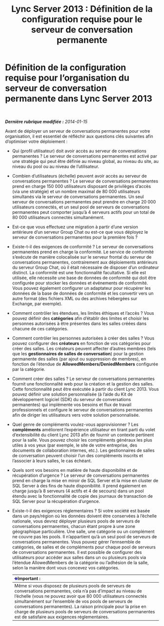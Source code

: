 ﻿---
title: 'Lync Server 2013 : Définition de la configuration requise pour le serveur de conversation permanente'
TOCTitle: Définition de la configuration requise pour l’organisation du serveur de conversation permanente
ms:assetid: 568674fb-c08a-4170-ac38-e2f8428c69e0
ms:mtpsurl: https://technet.microsoft.com/fr-fr/library/Gg398372(v=OCS.15)
ms:contentKeyID: 49297231
ms.date: 05/20/2016
mtps_version: v=OCS.15
ms.translationtype: HT
---

# Définition de la configuration requise pour l’organisation du serveur de conversation permanente dans Lync Server 2013

 

_**Dernière rubrique modifiée :** 2014-01-15_

Avant de déployer un serveur de conversations permanentes pour votre organisation, il est essentiel de réfléchir aux questions clés suivantes afin d’optimiser votre déploiement :

  - Qui (profil utilisateur) doit avoir accès au serveur de conversations permanentes ? Le serveur de conversations permanentes est activé par une stratégie qui peut être définie au niveau global, au niveau du site, au niveau du pool ou au niveau de l’utilisateur.

  - Combien d’utilisateurs (échelle) peuvent avoir accès au serveur de conversations permanentes ? Le serveur de conversations permanentes prend en charge 150 000 utilisateurs disposant de privilèges d’accès (via une stratégie) et un nombre maximal de 80 000 utilisateurs simultanés via le serveur de conversations permanentes. Un seul serveur de conversations permanentes peut prendre en charge 20 000 utilisateurs connectés, et un seul pool de serveurs de conversations permanentes peut comporter jusqu’à 4 serveurs actifs pour un total de 80 000 utilisateurs connectés simultanément.

  - Est-ce que vous effectuez une migration à partir d’une version antérieure d’un serveur Group Chat ou est-ce que vous déployez le serveur de conversations permanentes pour la première fois ?

  - Existe-t-il des exigences de conformité ? Le serveur de conversations permanentes prend en charge la conformité. Le service de conformité s’exécute de manière colocalisée sur le serveur frontal du serveur de conversations permanentes, contrairement aux déploiements antérieurs du serveur Group Chat, où il était nécessaire de disposer d’un ordinateur distinct. La conformité est une fonctionnalité facultative. Si elle est utilisée, elle nécessite une base de données de conformité qui doit être configurée pour stocker les données et événements de conformité. Vous pouvez également configurer un adaptateur pour récupérer les données de la base de données de conformité et les convertir vers un autre format (des fichiers XML ou des archives hébergées sur Exchange, par exemple).

  - Comment contrôler les étendues, les limites éthiques et l’accès ? Vous pouvez définir des **catégories** afin d’établir des limites et choisir les personnes autorisées à être présentes dans les salles créées dans chacune de ces catégories.

  - Comment contrôler les personnes autorisées à créer des salles ? Vous pouvez configurer des **créateurs** en fonction de vos catégories pour créer des salles. Les créateurs peuvent affecter d’autres membres (tels que les **gestionnaires de salles de conversation**) pour la gestion permanente des salles (par ajout ou suppression de membres), en fonction de l’étendue de **AllowedMembers/DeniedMembers** configurée par la catégorie.

  - Comment créer des salles ? Le serveur de conversations permanentes fournit une fonctionnalité web pour la création et la gestion des salles. Cette fonctionnalité peut être exécutée à partir du client Lync 2013. Vous pouvez définir une solution personnalisée (à l’aide du Kit de développement logiciel (SDK) du serveur de conversations permanentes) qui implémente vos besoins et flux de travail professionnels et configure le serveur de conversations permanentes afin de diriger les utilisateurs vers votre solution personnalisée.

  - Quel genre de compléments voulez-vous approvisionner ? Les **compléments** améliorent l’expérience utilisateur en tirant parti du volet d’extensibilité du client Lync 2013 afin de fournir un contexte pertinent pour la salle. Vous pouvez choisir les compléments généraux les plus utiles à vos yeux (par exemple, le site de votre entreprise, des documents de collaboration internes, etc.). Les gestionnaires de salles de conversation peuvent choisir l’un des compléments inscrits et l’associer à leurs salles, le cas échéant.

  - Quels sont vos besoins en matière de haute disponibilité et de récupération d’urgence ? Le serveur de conversations permanentes prend en charge la mise en miroir de SQL Server et la mise en cluster de SQL Server à des fins de haute disponibilité. Il prend également en charge jusqu’à 8 serveurs (4 actifs et 4 de secours) dans un pool étendu avec la fonctionnalité de copie des journaux de transaction de SQL Server pour la récupération d’urgence.

  - Existe-t-il des exigences réglementaires ? Si votre société est basée dans un pays/région où les données doivent être conservées à l’échelle nationale, vous devrez déployer plusieurs pools de serveurs de conversations permanentes, chacun étant propre à une zone géographique particulière. Une salle, une catégorie ou un complément ne couvre pas les pools. Il n’appartient qu‘à un seul pool de serveurs de conversations permanentes. Vous pouvez gérer l’ennsemble de catégories, de salles et de compléments pour chaque pool de serveurs de conversations permanentes. Il est possible de configurer des utilisateurs pour accéder aux salles dans un ou plusieurs pools via l’étendue AllowedMembers de la catégorie ou l’adhésion de la salle, selon la manière dont vous concevez vos catégories.
    
    <table>
    <thead>
    <tr class="header">
    <th><img src="images/Gg425917.important(OCS.15).gif" title="important" alt="important" />Important :</th>
    </tr>
    </thead>
    <tbody>
    <tr class="odd">
    <td>Même si vous disposez de plusieurs pools de serveurs de conversations permanentes, cela n’a pas d’impact au niveau de l’échelle (vous ne pouvez avoir que 80 000 utilisateurs connectés simultanément sur l’ensemble de vos pools de serveurs de conversations permanentes). La raison principale pour la prise en charge de plusieurs pools de serveurs de conversations permanentes est de satisfaire aux exigences réglementaires.</td>
    </tr>
    </tbody>
    </table>

